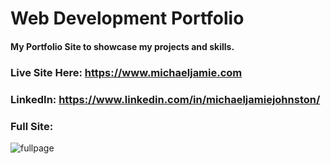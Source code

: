 # Web Development Portfolio

#### My Portfolio Site to showcase my projects and skills.

### Live Site Here: https://www.michaeljamie.com

### LinkedIn: https://www.linkedin.com/in/michaeljamiejohnston/

### Full Site:

![fullpage](https://user-images.githubusercontent.com/26236137/44892332-604a6300-aca1-11e8-9ba3-a0df7a5612b8.png)



